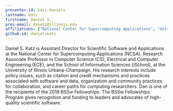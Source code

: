 ```yaml
---
presenter-id: katz-daniels
lastname: Katz
firstname: Daniel S.
pres-email: dskatz@illinois.edu
affiliations: ["National Center for Supercomputing Applications", "University of Illinois at Urbana-Champaign"]
github-id: danielskatz
---
```

Daniel S. Katz is Assistant Director for
Scientific Software and Applications at the National Center for
Supercomputing Applications (NCSA), Research Associate Professor in
Computer Science (CS), Electrical and Computer Engineering (ECE), and
the School of Information Sciences (iSchool), at the University of
Illinois Urbana-Champaign. His research interests include policy
issues, such as citation and credit mechanisms and practices
associated with software and data, organization and community
practices for collaboration, and career paths for computing
researchers. Dan is one of the recipients of the 2018 BSSw
Fellowships. The BSSw Fellowships Program gives recognition and
funding to leaders and advocates of high-quality scientific software.
